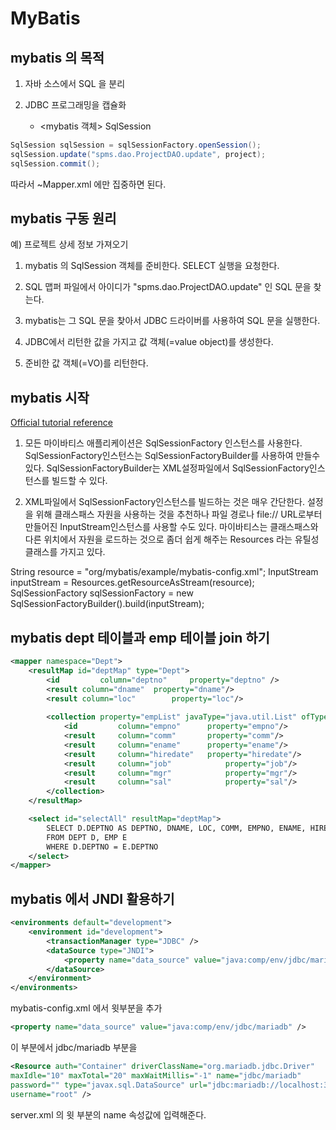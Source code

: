 ﻿# MyBatis

## mybatis 의 목적

1. 자바 소스에서 SQL 을 분리

2. JDBC 프로그래밍을 캡슐화
	- <mybatis 객체> SqlSession
````java
SqlSession sqlSession = sqlSessionFactory.openSession();
sqlSession.update("spms.dao.ProjectDAO.update", project);
sqlSession.commit();
````
따라서 ~Mapper.xml 에만 집중하면 된다.

## mybatis 구동 원리
예) 프로젝트 상세 정보 가져오기
1. mybatis 의 SqlSession 객체를 준비한다. SELECT 실행을 요청한다.

2. SQL 맵퍼 파일에서 아이디가 "spms.dao.ProjectDAO.update" 인 SQL 문을 찾는다.

3. mybatis는 그 SQL 문을 찾아서 JDBC 드라이버를 사용하여 SQL 문을 실행한다.

4. JDBC에서 리턴한 값을 가지고 값 객체(=value object)를 생성한다.

5. 준비한 값 객체(=VO)를 리턴한다.

## mybatis 시작
[Official tutorial reference](http://www.mybatis.org/mybatis-3/ko/getting-started.html)

1. 모든 마이바티스 애플리케이션은 SqlSessionFactory 인스턴스를 사용한다.
SqlSessionFactory인스턴스는 SqlSessionFactoryBuilder를 사용하여 만들수 있다.
SqlSessionFactoryBuilder는 XML설정파일에서 SqlSessionFactory인스턴스를 빌드할 수 있다.

2. XML파일에서 SqlSessionFactory인스턴스를 빌드하는 것은 매우 간단한다.
설정을 위해 클래스패스 자원을 사용하는 것을 추천하나
파일 경로나 file:// URL로부터 만들어진 InputStream인스턴스를 사용할 수도 있다.
마이바티스는 클래스패스와 다른 위치에서 자원을 로드하는 것으로
좀더 쉽게 해주는 Resources 라는 유틸성 클래스를 가지고 있다.

String resource = "org/mybatis/example/mybatis-config.xml";
InputStream inputStream = Resources.getResourceAsStream(resource);
SqlSessionFactory sqlSessionFactory = new SqlSessionFactoryBuilder().build(inputStream);


## mybatis dept 테이블과 emp 테이블 join 하기
````xml
<mapper namespace="Dept">
	<resultMap id="deptMap" type="Dept">
		<id 		column="deptno" 	property="deptno" />
		<result column="dname" 	property="dname"/>
		<result column="loc" 		property="loc"/>
		
		<collection property="empList" javaType="java.util.List" ofType="Emp">
			<id 		column="empno" 		property="empno"/>
			<result 	column="comm" 		property="comm"/>
			<result 	column="ename" 		property="ename"/>
			<result 	column="hiredate" 	property="hiredate"/>
			<result 	column="job" 			property="job"/>
			<result 	column="mgr" 			property="mgr"/>
			<result 	column="sal" 			property="sal"/>
		</collection>
	</resultMap>

	<select id="selectAll" resultMap="deptMap">
		SELECT D.DEPTNO AS DEPTNO, DNAME, LOC, COMM, EMPNO, ENAME, HIREDATE, JOB, MGR, SAL
		FROM DEPT D, EMP E
		WHERE D.DEPTNO = E.DEPTNO
	</select>
</mapper>
````


## mybatis 에서 JNDI 활용하기 
````xml
<environments default="development">
	<environment id="development">
		<transactionManager type="JDBC" />
		<dataSource type="JNDI">
			<property name="data_source" value="java:comp/env/jdbc/mariadb" />	
		</dataSource>
	</environment>
</environments>
````

mybatis-config.xml 에서 윗부분을 추가

````xml
<property name="data_source" value="java:comp/env/jdbc/mariadb" />
````

이 부분에서 jdbc/mariadb 부분을

````xml
<Resource auth="Container" driverClassName="org.mariadb.jdbc.Driver"
maxIdle="10" maxTotal="20" maxWaitMillis="-1" name="jdbc/mariadb"
password="" type="javax.sql.DataSource" url="jdbc:mariadb://localhost:3306/mvc"
username="root" />
````

server.xml 의 윗 부분의 name 속성값에 입력해준다.